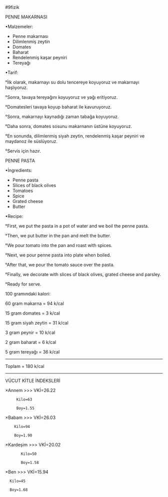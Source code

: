#9fizik

PENNE MAKARNASI

•Malzemeler:	
	
 - Penne makarnası	   
 - Dilimlenmiş zeytin	
 - Domates	
 - Baharat	
 - Rendelenmiş kaşar peyniri	
 - Tereyağı	

•Tarif:			

 °İlk olarak, makarnayı su dolu tencereye koyuyoruz ve makarnayı haşlıyoruz.
					
 °Sonra, tavaya tereyağını koyuyoruz ve yağı eritiyoruz.
				
 °Domatesleri tavaya koyup baharat ile kavuruyoruz.
		
 °Sonra, makarnayı kaynadığı zaman tabağa koyuyoruz.
	
 °Daha sonra, domates sosunu makarnanın üstüne koyuyoruz.
	
 °En sonunda, dilimlenmiş siyah zeytin, rendelenmiş kaşar peyniri ve maydanoz ile süslüyoruz.
	
 °Servis için hazır.
	

PENNE PASTA	

•İngredients:	

 - Penne pasta	
 - Slices of black olives	
 - Tomatoes	
 - Spice	
 - Grated cheese	
 - Butter	

•Recipe:	

 °First, we put the pasta in a pot of water and we boil the penne pasta.
	
 °Then, we put butter in the pan and melt the butter.
	
 °We pour tomato into the pan and roast with spices.
	
 °Next, we pour penne pasta into plate when boiled.
	
 °After that, we pour the tomato sauce over the pasta.
	
 °Finally, we decorate with slices of black olives, grated cheese and parsley.
	
 °Ready for serve.


100 gramındaki kalori:
		
  60 gram makarna = 94 k/cal
	
  15 gram domates = 3 k/cal
	
  15 gram siyah zeytin = 31 k/cal
	
   3 gram peynir = 10 k/cal
	
   2 gram baharat = 6 k/cal
	
   5 gram tereyağı = 36 k/cal

--------------------------
Toplam = 180 k/cal	
_____________________________________


VÜCUT KİTLE İNDEKSLERİ	

 ×Annem >>> 
             VKİ=26.22	

	     Kilo=63
	
	     Boy=1.55	
	
 ×Babam >>> 
            VKİ=26.03	

	    Kilo=94	

	    Boy=1.90	

 ×Kardeşim >>> 
	       VKİ=20.02

	       Kilo=50	

	       Boy=1.58	

 ×Ben >>>
	  VKİ=15.94
	
	  Kilo=45
			
	  Boy=1.68	
